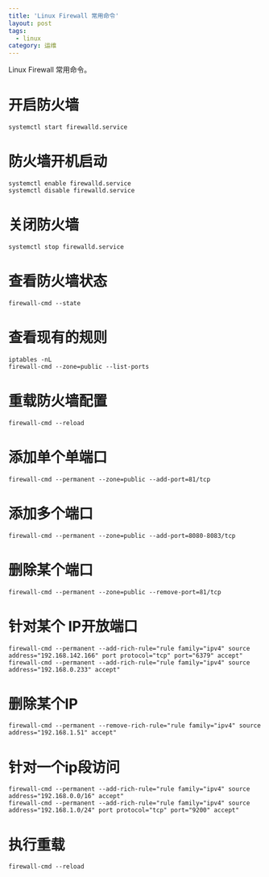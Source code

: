 ```yaml
---
title: 'Linux Firewall 常用命令'
layout: post
tags:
  - linux
category: 运维
---
```

Linux Firewall 常用命令。

<!--more-->

# 开启防火墙
```shell
systemctl start firewalld.service
```



# 防火墙开机启动
```shell
systemctl enable firewalld.service
systemctl disable firewalld.service
```



# 关闭防火墙
```shell
systemctl stop firewalld.service
```



# 查看防火墙状态
```shell
firewall-cmd --state
```



# 查看现有的规则
```shell
iptables -nL
firewall-cmd --zone=public --list-ports
```



# 重载防火墙配置
```shell
firewall-cmd --reload
```



# 添加单个单端口
```shell
firewall-cmd --permanent --zone=public --add-port=81/tcp
```



# 添加多个端口
```shell
firewall-cmd --permanent --zone=public --add-port=8080-8083/tcp
```



# 删除某个端口
```shell
firewall-cmd --permanent --zone=public --remove-port=81/tcp
```



# 针对某个 IP开放端口
```shell
firewall-cmd --permanent --add-rich-rule="rule family="ipv4" source address="192.168.142.166" port protocol="tcp" port="6379" accept"
firewall-cmd --permanent --add-rich-rule="rule family="ipv4" source address="192.168.0.233" accept"
```



# 删除某个IP
```shell
firewall-cmd --permanent --remove-rich-rule="rule family="ipv4" source address="192.168.1.51" accept"
```



# 针对一个ip段访问
```shell
firewall-cmd --permanent --add-rich-rule="rule family="ipv4" source address="192.168.0.0/16" accept"
firewall-cmd --permanent --add-rich-rule="rule family="ipv4" source address="192.168.1.0/24" port protocol="tcp" port="9200" accept"
```



# 执行重载
```shell
firewall-cmd --reload
```

